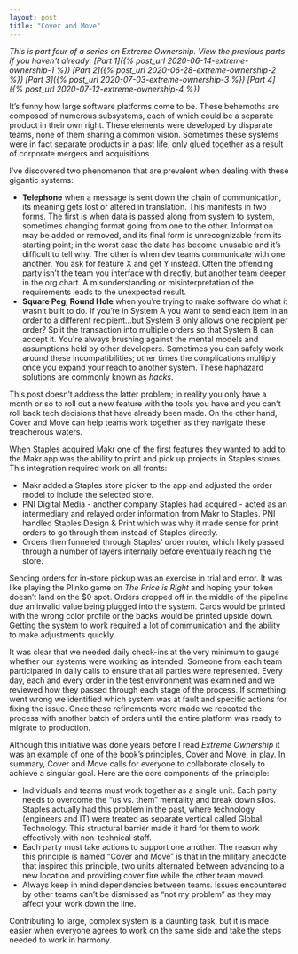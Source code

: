 ```yaml
---
layout: post
title: "Cover and Move"
---
```


_This is part four of a series on Extreme Ownership. View the previous parts if you haven't already: [Part 1]({% post_url 2020-06-14-extreme-ownership-1 %}) [Part 2]({% post_url 2020-06-28-extreme-ownership-2 %}) [Part 3]({% post_url 2020-07-03-extreme-ownership-3 %}) [Part 4]({% post_url 2020-07-12-extreme-ownership-4 %})_

It’s funny how large software platforms come to be. These behemoths are composed of numerous subsystems, each of which could be a separate product in their own right. These elements were developed by disparate teams, none of them sharing a common vision. Sometimes these systems were in fact separate products in a past life, only glued together as a result of corporate mergers and acquisitions.

I’ve discovered two phenomenon that are prevalent when dealing with these gigantic systems:
* **Telephone** when a message is sent down the chain of communication, its meaning gets lost or altered in translation. This manifests in two forms. The first is when data is passed along from system to system, sometimes changing format going from one to the other. Information may be added or removed, and its final form is unrecognizable from its starting point; in the worst case the data has become unusable and it’s difficult to tell why. The other is when dev teams communicate with one another. You ask for feature X and get Y instead. Often the offending party isn’t the team you interface with directly, but another team deeper in the org chart. A misunderstanding or misinterpretation of the requirements leads to the unexpected result.
* **Square Peg, Round Hole** when you’re trying to make software do what it wasn’t built to do. If you’re in System A you want to send each item in an order to a different recipient…but System B only allows one recipient per order? Split the transaction into multiple orders so that System B can accept it. You're always brushing against the mental models and assumptions held by other developers. Sometimes you can safely work around these incompatibilities; other times the complications multiply once you expand your reach to another system. These haphazard solutions are commonly known as _hacks_.

This post doesn’t address the latter problem; in reality you only have a month or so to roll out a new feature with the tools you have and you can't roll back tech decisions that have already been made. On the other hand, Cover and Move can help teams work together as they navigate these treacherous waters.

When Staples acquired Makr one of the first features they wanted to add to the Makr app was the ability to print and pick up projects in Staples stores. This integration required work on all fronts:
* Makr added a Staples store picker to the app and adjusted the order model to include the selected store.
* PNI Digital Media - another company Staples had acquired - acted as an intermediary and relayed order information from Makr to Staples. PNI handled Staples Design & Print which was why it made sense for print orders to go through them instead of Staples directly.
* Orders then funneled through Staples’ order router, which likely passed through a number of layers internally before eventually reaching the store.

Sending orders for in-store pickup was an exercise in trial and error. It was like playing the Plinko game on _The Price is Right_ and hoping your token doesn’t land on the $0 spot. Orders dropped off in the middle of the pipeline due an invalid value being plugged into the system. Cards would be printed with the wrong color profile or the backs would be printed upside down. Getting the system to work required a lot of communication and the ability to make adjustments quickly.

It was clear that we needed daily check-ins at the very minimum to gauge whether our systems were working as intended. Someone from each team participated in daily calls to ensure that all parties were represented. Every day, each and every order in the test environment was examined and we reviewed how they passed through each stage of the process. If something went wrong we identified which system was at fault and specific actions for fixing the issue. Once these refinements were made we repeated the process with another batch of orders until the entire platform was ready to migrate to production.

Although this initiative was done years before I read _Extreme Ownership_ it was an example of one of the book’s principles, Cover and Move, in play. In summary, Cover and Move calls for everyone to collaborate closely to achieve a singular goal. Here are the core components of the principle:
* Individuals and teams must work together as a single unit. Each party needs to overcome the “us vs. them” mentality and break down silos. Staples actually had this problem in the past, where technology (engineers and IT) were treated as separate vertical called Global Technology. This structural barrier made it hard for them to work effectively with non-technical staff.
* Each party must take actions to support one another. The reason why this principle is named “Cover and Move” is that in the military anecdote that inspired this principle, two units alternated between advancing to a new location and providing cover fire while the other team moved.
* Always keep in mind dependencies between teams. Issues encountered by other teams can’t be dismissed as “not my problem” as they may affect your work down the line.

Contributing to large, complex system is a daunting task, but it is made easier when everyone agrees to work on the same side and take the steps needed to work in harmony.
